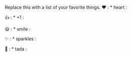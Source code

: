 Replace this with a list of your favorite things.
❤️	: * heart :

👍	: * +1 :

😃 : * smile :

✨	: * sparkles :

🎉	: * tada :
